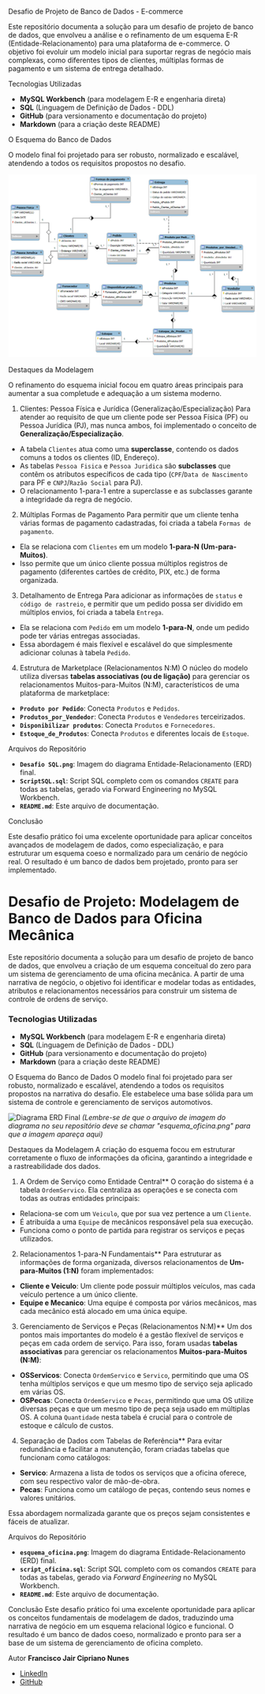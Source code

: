  Desafio de Projeto de Banco de Dados - E-commerce

Este repositório documenta a solução para um desafio de projeto de banco de dados, que envolveu a análise e o refinamento de um esquema E-R (Entidade-Relacionamento) para uma plataforma de e-commerce. O objetivo foi evoluir um modelo inicial para suportar regras de negócio mais complexas, como diferentes tipos de clientes, múltiplas formas de pagamento e um sistema de entrega detalhado.

 Tecnologias Utilizadas
- **MySQL Workbench** (para modelagem E-R e engenharia direta)
- **SQL** (Linguagem de Definição de Dados - DDL)
- **GitHub** (para versionamento e documentação do projeto)
- **Markdown** (para a criação deste README)

 O Esquema do Banco de Dados

O modelo final foi projetado para ser robusto, normalizado e escalável, atendendo a todos os requisitos propostos no desafio.

![Diagrama ERD Final](DesafioSQL/DesafioSQL.png)

 Destaques da Modelagem

O refinamento do esquema inicial focou em quatro áreas principais para aumentar a sua completude e adequação a um sistema moderno.

1. Clientes: Pessoa Física e Jurídica (Generalização/Especialização)
Para atender ao requisito de que um cliente pode ser Pessoa Física (PF) ou Pessoa Jurídica (PJ), mas nunca ambos, foi implementado o conceito de **Generalização/Especialização**.
- A tabela `Clientes` atua como uma **superclasse**, contendo os dados comuns a todos os clientes (ID, Endereço).
- As tabelas `Pessoa Fisica` e `Pessoa Juridica` são **subclasses** que contêm os atributos específicos de cada tipo (`CPF`/`Data de Nascimento` para PF e `CNPJ`/`Razão Social` para PJ).
- O relacionamento 1-para-1 entre a superclasse e as subclasses garante a integridade da regra de negócio.

2. Múltiplas Formas de Pagamento
Para permitir que um cliente tenha várias formas de pagamento cadastradas, foi criada a tabela `Formas de pagamento`.
- Ela se relaciona com `Clientes` em um modelo **1-para-N (Um-para-Muitos)**.
- Isso permite que um único cliente possua múltiplos registros de pagamento (diferentes cartões de crédito, PIX, etc.) de forma organizada.

3. Detalhamento de Entrega
Para adicionar as informações de `status` e `código de rastreio`, e permitir que um pedido possa ser dividido em múltiplos envios, foi criada a tabela `Entrega`.
- Ela se relaciona com `Pedido` em um modelo **1-para-N**, onde um pedido pode ter várias entregas associadas.
- Essa abordagem é mais flexível e escalável do que simplesmente adicionar colunas à tabela `Pedido`.

4. Estrutura de Marketplace (Relacionamentos N:M)
O núcleo do modelo utiliza diversas **tabelas associativas (ou de ligação)** para gerenciar os relacionamentos Muitos-para-Muitos (N:M), característicos de uma plataforma de marketplace:
- **`Produto por Pedido`**: Conecta `Produtos` e `Pedidos`.
- **`Produtos_por_Vendedor`**: Conecta `Produtos` e `Vendedores` terceirizados.
- **`Disponibilizar produtos`**: Conecta `Produtos` e `Fornecedores`.
- **`Estoque_de_Produtos`**: Conecta `Produtos` e diferentes locais de `Estoque`.

Arquivos do Repositório

* **`Desafio SQL.png`**: Imagem do diagrama Entidade-Relacionamento (ERD) final.
* **`ScriptSQL.sql`**: Script SQL completo com os comandos `CREATE` para todas as tabelas, gerado via Forward Engineering no MySQL Workbench.
* **`README.md`**: Este arquivo de documentação.

Conclusão

Este desafio prático foi uma excelente oportunidade para aplicar conceitos avançados de modelagem de dados, como especialização, e para estruturar um esquema coeso e normalizado para um cenário de negócio real. O resultado é um banco de dados bem projetado, pronto para ser implementado.

# Desafio de Projeto: Modelagem de Banco de Dados para Oficina Mecânica

Este repositório documenta a solução para um desafio de projeto de banco de dados, que envolveu a criação de um esquema conceitual do zero para um sistema de gerenciamento de uma oficina mecânica. A partir de uma narrativa de negócio, o objetivo foi identificar e modelar todas as entidades, atributos e relacionamentos necessários para construir um sistema de controle de ordens de serviço.

### Tecnologias Utilizadas
- **MySQL Workbench** (para modelagem E-R e engenharia direta)
- **SQL** (Linguagem de Definição de Dados - DDL)
- **GitHub** (para versionamento e documentação do projeto)
- **Markdown** (para a criação deste README)

 O Esquema do Banco de Dados
O modelo final foi projetado para ser robusto, normalizado e escalável, atendendo a todos os requisitos propostos na narrativa do desafio. Ele estabelece uma base sólida para um sistema de controle e gerenciamento de serviços automotivos.

![Diagrama ERD Final](esquema_oficina.png)
*(Lembre-se de que o arquivo de imagem do diagrama no seu repositório deve se chamar "esquema_oficina.png" para que a imagem apareça aqui)*

 Destaques da Modelagem
A criação do esquema focou em estruturar corretamente o fluxo de informações da oficina, garantindo a integridade e a rastreabilidade dos dados.

1. A Ordem de Serviço como Entidade Central**
O coração do sistema é a tabela `OrdemServico`. Ela centraliza as operações e se conecta com todas as outras entidades principais:
- Relaciona-se com um `Veiculo`, que por sua vez pertence a um `Cliente`.
- É atribuída a uma `Equipe` de mecânicos responsável pela sua execução.
- Funciona como o ponto de partida para registrar os serviços e peças utilizados.

2. Relacionamentos 1-para-N Fundamentais**
Para estruturar as informações de forma organizada, diversos relacionamentos de **Um-para-Muitos (1:N)** foram implementados:
- **Cliente e Veiculo**: Um cliente pode possuir múltiplos veículos, mas cada veículo pertence a um único cliente.
- **Equipe e Mecanico**: Uma equipe é composta por vários mecânicos, mas cada mecânico está alocado em uma única equipe.

3. Gerenciamento de Serviços e Peças (Relacionamentos N:M)**
Um dos pontos mais importantes do modelo é a gestão flexível de serviços e peças em cada ordem de serviço. Para isso, foram usadas **tabelas associativas** para gerenciar os relacionamentos **Muitos-para-Muitos (N:M)**:
- **OSServicos**: Conecta `OrdemServico` e `Servico`, permitindo que uma OS tenha múltiplos serviços e que um mesmo tipo de serviço seja aplicado em várias OS.
- **OSPecas**: Conecta `OrdemServico` e `Pecas`, permitindo que uma OS utilize diversas peças e que um mesmo tipo de peça seja usado em múltiplas OS. A coluna `Quantidade` nesta tabela é crucial para o controle de estoque e cálculo de custos.

4. Separação de Dados com Tabelas de Referência**
Para evitar redundância e facilitar a manutenção, foram criadas tabelas que funcionam como catálogos:
- **Servico**: Armazena a lista de todos os serviços que a oficina oferece, com seu respectivo valor de mão-de-obra.
- **Pecas**: Funciona como um catálogo de peças, contendo seus nomes e valores unitários.

Essa abordagem normalizada garante que os preços sejam consistentes e fáceis de atualizar.

 Arquivos do Repositório
* **`esquema_oficina.png`**: Imagem do diagrama Entidade-Relacionamento (ERD) final.
* **`script_oficina.sql`**: Script SQL completo com os comandos `CREATE` para todas as tabelas, gerado via *Forward Engineering* no MySQL Workbench.
* **`README.md`**: Este arquivo de documentação.

 Conclusão
Este desafio prático foi uma excelente oportunidade para aplicar os conceitos fundamentais de modelagem de dados, traduzindo uma narrativa de negócio em um esquema relacional lógico e funcional. O resultado é um banco de dados coeso, normalizado e pronto para ser a base de um sistema de gerenciamento de oficina completo.

 Autor
**Francisco Jair Cipriano Nunes**
- [LinkedIn](http://www.linkedin.com/in/jair-cipriano-166984239)
- [GitHub](https://github.com/JairCipriano)
